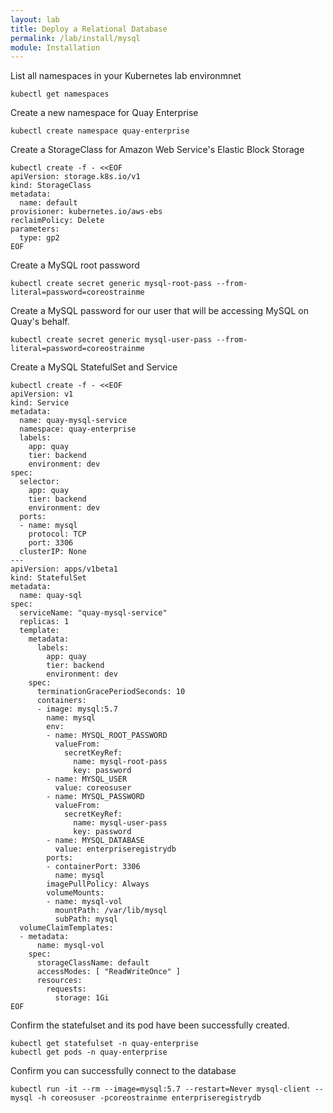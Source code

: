 ```yaml
---
layout: lab
title: Deploy a Relational Database
permalink: /lab/install/mysql
module: Installation
---
```


List all namespaces in your Kubernetes lab environmnet

```
kubectl get namespaces
```

Create a new namespace for Quay Enterprise

```
kubectl create namespace quay-enterprise
```

Create a StorageClass for Amazon Web Service's Elastic Block Storage

```
kubectl create -f - <<EOF
apiVersion: storage.k8s.io/v1
kind: StorageClass
metadata:
  name: default
provisioner: kubernetes.io/aws-ebs
reclaimPolicy: Delete
parameters:
  type: gp2
EOF
```

Create a MySQL root password

```
kubectl create secret generic mysql-root-pass --from-literal=password=coreostrainme
```

Create a MySQL password for our user that will be accessing MySQL on Quay's behalf.

```
kubectl create secret generic mysql-user-pass --from-literal=password=coreostrainme
```

Create a MySQL StatefulSet and Service

```
kubectl create -f - <<EOF
apiVersion: v1
kind: Service
metadata:
  name: quay-mysql-service
  namespace: quay-enterprise
  labels:
    app: quay
    tier: backend
    environment: dev
spec:
  selector:
    app: quay
    tier: backend
    environment: dev
  ports:
  - name: mysql
    protocol: TCP
    port: 3306
  clusterIP: None
---
apiVersion: apps/v1beta1
kind: StatefulSet
metadata:
  name: quay-sql
spec:
  serviceName: "quay-mysql-service"
  replicas: 1
  template:
    metadata:
      labels:
        app: quay
        tier: backend
        environment: dev
    spec:
      terminationGracePeriodSeconds: 10
      containers:
      - image: mysql:5.7
        name: mysql
        env:
        - name: MYSQL_ROOT_PASSWORD
          valueFrom:
            secretKeyRef:
              name: mysql-root-pass
              key: password
        - name: MYSQL_USER
          value: coreosuser
        - name: MYSQL_PASSWORD
          valueFrom:
            secretKeyRef:
              name: mysql-user-pass
              key: password
        - name: MYSQL_DATABASE
          value: enterpriseregistrydb
        ports:
        - containerPort: 3306
          name: mysql
        imagePullPolicy: Always
        volumeMounts:
        - name: mysql-vol
          mountPath: /var/lib/mysql
          subPath: mysql
  volumeClaimTemplates:
  - metadata:
      name: mysql-vol
    spec:
      storageClassName: default
      accessModes: [ "ReadWriteOnce" ]
      resources:
        requests:
          storage: 1Gi
EOF
```

Confirm the statefulset and its pod have been successfully created.

```
kubectl get statefulset -n quay-enterprise
kubectl get pods -n quay-enterprise
```

Confirm you can successfully connect to the database
```
kubectl run -it --rm --image=mysql:5.7 --restart=Never mysql-client -- mysql -h coreosuser -pcoreostrainme enterpriseregistrydb
```
